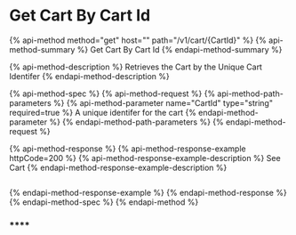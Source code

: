 # Get Cart By Cart Id

{% api-method method="get" host="" path="/v1/cart/{CartId}" %}
{% api-method-summary %}
Get Cart By Cart Id
{% endapi-method-summary %}

{% api-method-description %}
Retrieves the Cart by the Unique Cart Identifer
{% endapi-method-description %}

{% api-method-spec %}
{% api-method-request %}
{% api-method-path-parameters %}
{% api-method-parameter name="CartId" type="string" required=true %}
A unique identifer for the cart
{% endapi-method-parameter %}
{% endapi-method-path-parameters %}
{% endapi-method-request %}

{% api-method-response %}
{% api-method-response-example httpCode=200 %}
{% api-method-response-example-description %}
See Cart
{% endapi-method-response-example-description %}

```

```
{% endapi-method-response-example %}
{% endapi-method-response %}
{% endapi-method-spec %}
{% endapi-method %}

### \*\*\*\*



